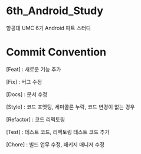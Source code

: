 # 6th_Android_Study
항공대 UMC 6기 Android 파트 스터디

# Commit Convention
[Feat] : 새로운 기능 추가

[Fix] : 버그 수정

[Docs] : 문서 수정

[Style] : 코드 포맷팅, 세미콜론 누락, 코드 변경이 없는 경우

[Refactor] : 코드 리펙토링

[Test] : 테스트 코드, 리펙토링 테스트 코드 추가

[Chore] : 빌드 업무 수정, 패키지 매니저 수정
